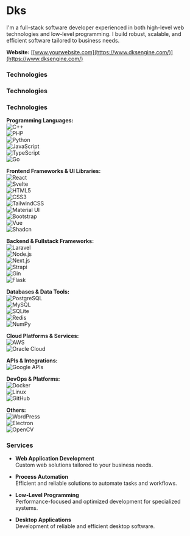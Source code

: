 # Dks

I'm a full-stack software developer experienced in both high-level web technologies and low-level programming. I build robust, scalable, and efficient software tailored to business needs.

**Website:** [[www.yourwebsite.com](https://www.dksengine.com/)](https://www.dksengine.com/)

### Technologies

### Technologies

### Technologies

**Programming Languages:**  
![C++](https://img.shields.io/badge/C++-00599C?logo=c%2b%2b&logoColor=white)  
![PHP](https://img.shields.io/badge/PHP-777BB4?logo=php&logoColor=white)  
![Python](https://img.shields.io/badge/Python-3776AB?logo=python&logoColor=white)  
![JavaScript](https://img.shields.io/badge/JavaScript-F7DF1E?logo=javascript&logoColor=black)  
![TypeScript](https://img.shields.io/badge/TypeScript-3178C6?logo=typescript&logoColor=white)  
![Go](https://img.shields.io/badge/Go-00ADD8?logo=go&logoColor=white)

**Frontend Frameworks & UI Libraries:**  
![React](https://img.shields.io/badge/React-61DAFB?logo=react&logoColor=black)  
![Svelte](https://img.shields.io/badge/Svelte-FF3E00?logo=svelte&logoColor=white)  
![HTML5](https://img.shields.io/badge/HTML5-E34F26?logo=html5&logoColor=white)  
![CSS3](https://img.shields.io/badge/CSS3-1572B6?logo=css3&logoColor=white)  
![TailwindCSS](https://img.shields.io/badge/TailwindCSS-06B6D4?logo=tailwindcss&logoColor=white)  
![Material UI](https://img.shields.io/badge/Material--UI-007FFF?logo=mui&logoColor=white)  
![Bootstrap](https://img.shields.io/badge/Bootstrap-7952B3?logo=bootstrap&logoColor=white)  
![Vue](https://img.shields.io/badge/Vue.js-4FC08D?logo=vue.js&logoColor=white)  
![Shadcn](https://img.shields.io/badge/Shadcn_UI-%23000000?style=flat&logo=vercel&logoColor=white)

**Backend & Fullstack Frameworks:**  
![Laravel](https://img.shields.io/badge/Laravel-FF2D20?logo=laravel&logoColor=white)  
![Node.js](https://img.shields.io/badge/Node.js-339933?logo=nodedotjs&logoColor=white)  
![Next.js](https://img.shields.io/badge/Next.js-000000?logo=nextdotjs&logoColor=white)  
![Strapi](https://img.shields.io/badge/Strapi-2F2E8B?logo=strapi&logoColor=white)  
![Gin](https://img.shields.io/badge/Gin-Green?logo=go&logoColor=white)  
![Flask](https://img.shields.io/badge/Flask-000000?logo=flask&logoColor=white)

**Databases & Data Tools:**  
![PostgreSQL](https://img.shields.io/badge/PostgreSQL-4169E1?logo=postgresql&logoColor=white)  
![MySQL](https://img.shields.io/badge/MySQL-4479A1?logo=mysql&logoColor=white)  
![SQLite](https://img.shields.io/badge/SQLite-003B57?logo=sqlite&logoColor=white)  
![Redis](https://img.shields.io/badge/Redis-DC382D?logo=redis&logoColor=white)  
![NumPy](https://img.shields.io/badge/NumPy-013243?logo=numpy&logoColor=white)

**Cloud Platforms & Services:**  
![AWS](https://img.shields.io/badge/AWS-232F3E?logo=amazonaws&logoColor=white)  
![Oracle Cloud](https://img.shields.io/badge/Oracle_Cloud-F80000?logo=oracle&logoColor=white)

**APIs & Integrations:**  
![Google APIs](https://img.shields.io/badge/Google_APIs-4285F4?logo=google&logoColor=white)

**DevOps & Platforms:**  
![Docker](https://img.shields.io/badge/Docker-2496ED?logo=docker&logoColor=white)  
![Linux](https://img.shields.io/badge/Linux-FCC624?logo=linux&logoColor=black)  
![GitHub](https://img.shields.io/badge/GitHub-181717?logo=github&logoColor=white)

**Others:**  
![WordPress](https://img.shields.io/badge/WordPress-21759B?logo=wordpress&logoColor=white)  
![Electron](https://img.shields.io/badge/Electron-47848F?logo=electron&logoColor=white)  
![OpenCV](https://img.shields.io/badge/OpenCV-5C3EE8?logo=opencv&logoColor=white)




### Services

- **Web Application Development**  
  Custom web solutions tailored to your business needs.

- **Process Automation**  
  Efficient and reliable solutions to automate tasks and workflows.

- **Low-Level Programming**  
  Performance-focused and optimized development for specialized systems.

- **Desktop Applications**  
  Development of reliable and efficient desktop software.
